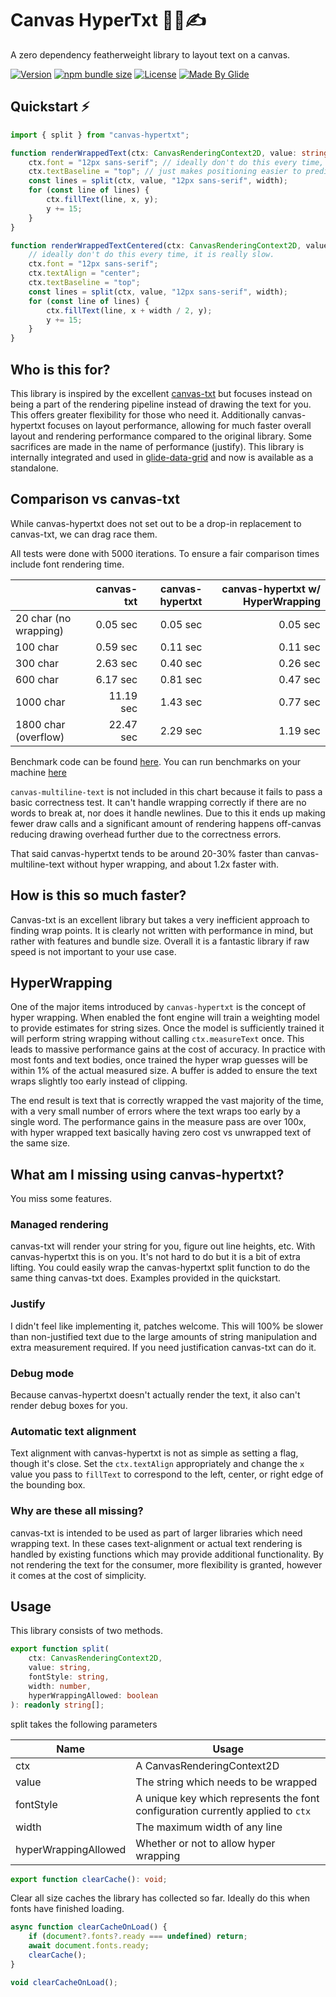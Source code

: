 # Canvas HyperTxt 🚀📐✍

A zero dependency featherweight library to layout text on a canvas.

[![Version](https://img.shields.io/npm/v/canvas-hypertxt?color=blue&label=latest&style=for-the-badge)](https://github.com/glideapps/canvas-hypertxt/releases)
[![npm bundle size](https://img.shields.io/bundlephobia/minzip/canvas-hypertxt?color=success&label=bundle&style=for-the-badge)](https://bundlephobia.com/package/canvas-hypertxt)
[![License](https://img.shields.io/github/license/glideapps/canvas-hypertxt?color=red&style=for-the-badge)](https://github.com/glideapps/canvas-hypertxt/blob/main/LICENSE)
[![Made By Glide](https://img.shields.io/badge/❤_Made_by-Glide-11CCE5?style=for-the-badge&logo=none)](https://www.glideapps.com/jobs)

## Quickstart ⚡

```ts
import { split } from "canvas-hypertxt";

function renderWrappedText(ctx: CanvasRenderingContext2D, value: string, width: number, x: number, y: number) {
    ctx.font = "12px sans-serif"; // ideally don't do this every time, it is really slow.
    ctx.textBaseline = "top"; // just makes positioning easier to predict, not essential
    const lines = split(ctx, value, "12px sans-serif", width);
    for (const line of lines) {
        ctx.fillText(line, x, y);
        y += 15;
    }
}

function renderWrappedTextCentered(ctx: CanvasRenderingContext2D, value: string, width: number, x: number, y: number) {
    // ideally don't do this every time, it is really slow.
    ctx.font = "12px sans-serif";
    ctx.textAlign = "center";
    ctx.textBaseline = "top";
    const lines = split(ctx, value, "12px sans-serif", width);
    for (const line of lines) {
        ctx.fillText(line, x + width / 2, y);
        y += 15;
    }
}
```

## Who is this for?

This library is inspired by the excellent [canvas-txt](https://canvas-txt.geongeorge.com) but focuses instead on being a part of the rendering pipeline instead of drawing the text for you. This offers greater flexibility for those who need it. Additionally canvas-hypertxt focuses on layout performance, allowing for much faster overall layout and rendering performance compared to the original library. Some sacrifices are made in the name of performance (justify). This library is internally integrated and used in [glide-data-grid](https://grid.glideapps.com) and now is available as a standalone.

## Comparison vs canvas-txt

While canvas-hypertxt does not set out to be a drop-in replacement to canvas-txt, we can drag race them.

All tests were done with 5000 iterations. To ensure a fair comparison times include font rendering time.

|                       | canvas-txt | canvas-hypertxt | canvas-hypertxt w/ HyperWrapping |
| --------------------- | ---------: | --------------: | -------------------------------: |
| 20 char (no wrapping) |   0.05 sec |        0.05 sec |                         0.05 sec |
| 100 char              |   0.59 sec |        0.11 sec |                         0.11 sec |
| 300 char              |   2.63 sec |        0.40 sec |                         0.26 sec |
| 600 char              |   6.17 sec |        0.81 sec |                         0.47 sec |
| 1000 char             |  11.19 sec |        1.43 sec |                         0.77 sec |
| 1800 char (overflow)  |  22.47 sec |        2.29 sec |                         1.19 sec |

Benchmark code can be found [here](https://github.com/glideapps/canvas-hypertxt/blob/main/src/stories/benchmark.stories.tsx). You can run benchmarks on your machine [here](https://glideapps.github.io/canvas-hypertxt/?path=/story/benchmark--benchmark)

`canvas-multiline-text` is not included in this chart because it fails to pass a basic correctness test. It can't handle wrapping correctly if there are no words to break at, nor does it handle newlines. Due to this it ends up making fewer draw calls and a significant amount of rendering happens off-canvas reducing drawing overhead further due to the correctness errors.

That said canvas-hypertxt tends to be around 20-30% faster than canvas-multiline-text without hyper wrapping, and about 1.2x faster with.

## How is this so much faster?

Canvas-txt is an excellent library but takes a very inefficient approach to finding wrap points. It is clearly not written with performance in mind, but rather with features and bundle size. Overall it is a fantastic library if raw speed is not important to your use case.

## HyperWrapping

One of the major items introduced by `canvas-hypertxt` is the concept of hyper wrapping. When enabled the font engine will train a weighting model to provide estimates for string sizes. Once the model is sufficiently trained it will perform string wrapping without calling `ctx.measureText` once. This leads to massive performance gains at the cost of accuracy. In practice with most fonts and text bodies, once trained the hyper wrap guesses will be within 1% of the actual measured size. A buffer is added to ensure the text wraps slightly too early instead of clipping.

The end result is text that is correctly wrapped the vast majority of the time, with a very small number of errors where the text wraps too early by a single word. The performance gains in the measure pass are over 100x, with hyper wrapped text basically having zero cost vs unwrapped text of the same size.

## What am I missing using canvas-hypertxt?

You miss some features.

### Managed rendering

canvas-txt will render your string for you, figure out line heights, etc. With canvas-hypertxt this is on you. It's not hard to do but it is a bit of extra lifting. You could easily wrap the canvas-hypertxt split function to do the same thing canvas-txt does. Examples provided in the quickstart.

### Justify

I didn't feel like implementing it, patches welcome. This will 100% be slower than non-justified text due to the large amounts of string manipulation and extra measurement required. If you need justification canvas-txt can do it.

### Debug mode

Because canvas-hypertxt doesn't actually render the text, it also can't render debug boxes for you.

### Automatic text alignment

Text alignment with canvas-hypertxt is not as simple as setting a flag, though it's close. Set the `ctx.textAlign` appropriately and change the `x` value you pass to `fillText` to correspond to the left, center, or right edge of the bounding box.

### Why are these all missing?

canvas-txt is intended to be used as part of larger libraries which need wrapping text. In these cases text-alignment or actual text rendering is handled by existing functions which may provide additional functionality. By not rendering the text for the consumer, more flexibility is granted, however it comes at the cost of simplicity.

## Usage

This library consists of two methods.

```ts
export function split(
    ctx: CanvasRenderingContext2D,
    value: string,
    fontStyle: string,
    width: number,
    hyperWrappingAllowed: boolean
): readonly string[];
```

split takes the following parameters

| Name | Usage |
| --- | --- |
| ctx | A CanvasRenderingContext2D |
| value | The string which needs to be wrapped |
| fontStyle | A unique key which represents the font configuration currently applied to `ctx` |
| width | The maximum width of any line |
| hyperWrappingAllowed | Whether or not to allow hyper wrapping |

```ts
export function clearCache(): void;
```

Clear all size caches the library has collected so far. Ideally do this when fonts have finished loading.

```ts
async function clearCacheOnLoad() {
    if (document?.fonts?.ready === undefined) return;
    await document.fonts.ready;
    clearCache();
}

void clearCacheOnLoad();
```
